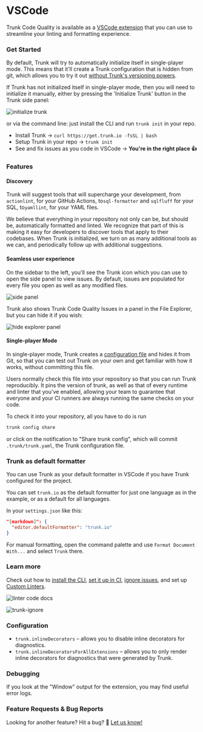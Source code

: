 # VSCode

Trunk Code Quality is available as a [VSCode extension](https://marketplace.visualstudio.com/items?itemName=trunk.io) that you can use to streamline your linting and formatting experience.

### Get Started

By default, Trunk will try to automatically initialize itself in single-player mode. This means that it'll create a Trunk configuration that is hidden from git, which allows you to try it out [without Trunk's versioning powers](vscode.md#single-player-mode).

If Trunk has not initialized itself in single-player mode, then you will need to initialize it manually, either by pressing the 'Initialize Trunk' button in the Trunk side panel:

![initialize trunk](https://static.trunk.io/assets/vscode_init_trunk.png)

or via the command line: just install the CLI and run `trunk init` in your repo.

* Install Trunk → `curl https://get.trunk.io -fsSL | bash`
* Setup Trunk in your repo → `trunk init`
* See and fix issues as you code in VSCode → **You're in the right place 👍**

### Features

#### Discovery

Trunk will suggest tools that will supercharge your development, from `actionlint`, for your GitHub Actions, to`sql-formatter` and `sqlfluff` for your SQL, to`yamllint`, for your YAML files.

We believe that everything in your repository not only can be, but should be, automatically formatted and linted. We recognize that part of this is making it easy for developers to discover tools that apply to their codebases. When Trunk is initialized, we turn on as many additional tools as we can, and periodically follow up with additional suggestions.

#### Seamless user experience

On the sidebar to the left, you'll see the Trunk icon which you can use to open the side panel to view issues. By default, issues are populated for every file you open as well as any modified files.

![side panel](https://static.trunk.io/assets/vscode_side_panel.png)

Trunk also shows Trunk Code Quality Issues in a panel in the File Explorer, but you can hide it if you wish:

![hide explorer panel](https://static.trunk.io/assets/vscode_hide_explorer_panel.jpg)

#### Single-player Mode

In single-player mode, Trunk creates a [configuration file](../linters/configure-linters.md) and hides it from Git, so that you can test out Trunk on your own and get familiar with how it works, without committing this file.

Users normally check this file into your repository so that you can run Trunk reproducibly. It pins the version of trunk, as well as that of every runtime and linter that you've enabled, allowing your team to guarantee that everyone and your CI runners are always running the same checks on your code.

To check it into your repository, all you have to do is run

```bash
trunk config share
```

or click on the notification to "Share trunk config", which will commit `.trunk/trunk.yaml`, the Trunk configuration file.

### Trunk as default formatter

You can use Trunk as your default formatter in VSCode if you have Trunk configured for the project.

You can set `trunk.io` as the default formatter for just one language as in the example, or as a default for all languages.

In your `settings.json` like this:

```json
"[markdown]": {
  "editor.defaultFormatter": "trunk.io"
}
```

For manual formatting, open the command palette and use `Format Document With...` and select `Trunk` there.

### Learn more

Check out how to [install the CLI](../setup-and-installation/), [set it up in CI](../setup-and-installation/initialize-trunk.md), [ignore issues](../linters/ignoring-issues-and-files.md), and set up [Custom Linters](../linters/custom-linters.md).

![linter code docs](https://static.trunk.io/assets/vscode_doc_links.png)

![trunk-ignore](https://static.trunk.io/assets/vscode_ignore_issue.gif)

### Configuration

* `trunk.inlineDecorators` – allows you to disable inline decorators for diagnostics.
* `trunk.inlineDecoratorsForAllExtensions` – allows you to only render inline decorators for diagnostics that were generated by Trunk.

### Debugging

If you look at the "Window" output for the extension, you may find useful error logs.

### Feature Requests & Bug Reports

Looking for another feature? Hit a bug? 🐛 [Let us know!](https://slack.trunk.io/)
